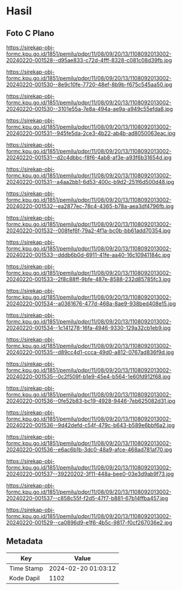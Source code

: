 # Hasil

## Foto C Plano

https://sirekap-obj-formc.kpu.go.id/1851/pemilu/pdpr/11/08/09/20/13/1108092013002-20240220-001528--d95ae833-c72d-4fff-8328-c081c08d39fb.jpg

https://sirekap-obj-formc.kpu.go.id/1851/pemilu/pdpr/11/08/09/20/13/1108092013002-20240220-001530--8e9c10fe-7720-48ef-8b9b-f675c545aa50.jpg

https://sirekap-obj-formc.kpu.go.id/1851/pemilu/pdpr/11/08/09/20/13/1108092013002-20240220-001530--3101e55a-7e8a-494a-ae9a-a949c55efda8.jpg

https://sirekap-obj-formc.kpu.go.id/1851/pemilu/pdpr/11/08/09/20/13/1108092013002-20240220-001531--945fe5da-2ce3-4b22-ab4b-ad8050063eac.jpg

https://sirekap-obj-formc.kpu.go.id/1851/pemilu/pdpr/11/08/09/20/13/1108092013002-20240220-001531--d2c4dbbc-f8f6-4ab8-af3e-a93f6b31654d.jpg

https://sirekap-obj-formc.kpu.go.id/1851/pemilu/pdpr/11/08/09/20/13/1108092013002-20240220-001531--a4aa2bb1-6d53-400c-b9d2-251f6d500d48.jpg

https://sirekap-obj-formc.kpu.go.id/1851/pemilu/pdpr/11/08/09/20/13/1108092013002-20240220-001532--ea2877ec-78c4-4365-b78a-aea3df4796fb.jpg

https://sirekap-obj-formc.kpu.go.id/1851/pemilu/pdpr/11/08/09/20/13/1108092013002-20240220-001532--008fef6f-79a2-4f1a-bc0b-bb61add70354.jpg

https://sirekap-obj-formc.kpu.go.id/1851/pemilu/pdpr/11/08/09/20/13/1108092013002-20240220-001533--dddb6b0d-6911-41fe-aa40-16c10941184c.jpg

https://sirekap-obj-formc.kpu.go.id/1851/pemilu/pdpr/11/08/09/20/13/1108092013002-20240220-001533--2f8c88ff-9bfe-487e-8588-232d85785fc3.jpg

https://sirekap-obj-formc.kpu.go.id/1851/pemilu/pdpr/11/08/09/20/13/1108092013002-20240220-001534--a0361676-477d-468a-8ae9-938bed408e15.jpg

https://sirekap-obj-formc.kpu.go.id/1851/pemilu/pdpr/11/08/09/20/13/1108092013002-20240220-001534--1c141278-16fa-4946-9330-129a32cb1eb9.jpg

https://sirekap-obj-formc.kpu.go.id/1851/pemilu/pdpr/11/08/09/20/13/1108092013002-20240220-001535--d89cc4d1-ccca-49d0-a812-0767ad836f9d.jpg

https://sirekap-obj-formc.kpu.go.id/1851/pemilu/pdpr/11/08/09/20/13/1108092013002-20240220-001535--0c2f509f-b1e9-45e4-b564-1e60fd912f68.jpg

https://sirekap-obj-formc.kpu.go.id/1851/pemilu/pdpr/11/08/09/20/13/1108092013002-20240220-001536--0fe52b83-bc19-4928-9446-7eb625082d31.jpg

https://sirekap-obj-formc.kpu.go.id/1851/pemilu/pdpr/11/08/09/20/13/1108092013002-20240220-001536--9d42defd-c54f-479c-b643-b589e6bbf6a2.jpg

https://sirekap-obj-formc.kpu.go.id/1851/pemilu/pdpr/11/08/09/20/13/1108092013002-20240220-001536--e6ac6b1b-3dc0-48a9-afce-468ad781af70.jpg

https://sirekap-obj-formc.kpu.go.id/1851/pemilu/pdpr/11/08/09/20/13/1108092013002-20240220-001537--39220202-3f11-448a-bee0-03e3d9ab9f73.jpg

https://sirekap-obj-formc.kpu.go.id/1851/pemilu/pdpr/11/08/09/20/13/1108092013002-20240220-001537--c858c55f-f2d5-47f7-b881-67b14ffba457.jpg

https://sirekap-obj-formc.kpu.go.id/1851/pemilu/pdpr/11/08/09/20/13/1108092013002-20240220-001529--ca0896d9-e1f6-4b5c-9817-f0cf267036e2.jpg


## Metadata

| Key        | Value               |
| ---------- | ------------------- |
| Time Stamp | 2024-02-20 01:03:12 |
| Kode Dapil | 1102                |



